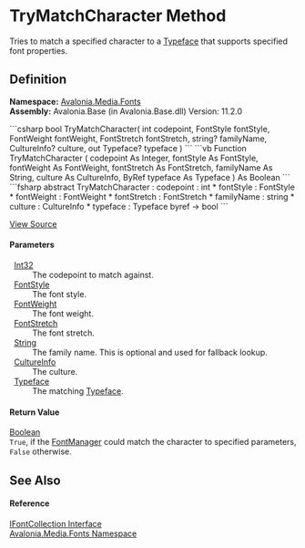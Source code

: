 # TryMatchCharacter Method


Tries to match a specified character to a <a href="T_Avalonia_Media_Typeface">Typeface</a> that supports specified font properties.



## Definition
**Namespace:** <a href="N_Avalonia_Media_Fonts">Avalonia.Media.Fonts</a>  
**Assembly:** Avalonia.Base (in Avalonia.Base.dll) Version: 11.2.0

<Tabs groupId="api-code-preview">
<TabItem value="csharp" label="C#">
```csharp
bool TryMatchCharacter(
	int codepoint,
	FontStyle fontStyle,
	FontWeight fontWeight,
	FontStretch fontStretch,
	string? familyName,
	CultureInfo? culture,
	out Typeface? typeface
)
```
</TabItem>
<TabItem value="vb" label="VB">
```vb
Function TryMatchCharacter ( 
	codepoint As Integer,
	fontStyle As FontStyle,
	fontWeight As FontWeight,
	fontStretch As FontStretch,
	familyName As String,
	culture As CultureInfo,
	<OutAttribute> ByRef typeface As Typeface
) As Boolean
```
</TabItem>
<TabItem value="fsharp" label="F#">
```fsharp
abstract TryMatchCharacter : 
        codepoint : int * 
        fontStyle : FontStyle * 
        fontWeight : FontWeight * 
        fontStretch : FontStretch * 
        familyName : string * 
        culture : CultureInfo * 
        typeface : Typeface byref -> bool 
```
</TabItem>
</Tabs>



<a href="https://github.com/AvaloniaUI/Avalonia/tree/master/src/Avalonia.Base/Media/Fonts/IFontCollection.cs" title="View the source code">View Source</a>



#### Parameters
<dl><dt>  <a href="https://learn.microsoft.com/dotnet/api/system.int32" target="_blank" rel="noopener noreferrer">Int32</a></dt><dd>The codepoint to match against.</dd><dt>  <a href="T_Avalonia_Media_FontStyle">FontStyle</a></dt><dd>The font style.</dd><dt>  <a href="T_Avalonia_Media_FontWeight">FontWeight</a></dt><dd>The font weight.</dd><dt>  <a href="T_Avalonia_Media_FontStretch">FontStretch</a></dt><dd>The font stretch.</dd><dt>  <a href="https://learn.microsoft.com/dotnet/api/system.string" target="_blank" rel="noopener noreferrer">String</a></dt><dd>The family name. This is optional and used for fallback lookup.</dd><dt>  <a href="https://learn.microsoft.com/dotnet/api/system.globalization.cultureinfo" target="_blank" rel="noopener noreferrer">CultureInfo</a></dt><dd>The culture.</dd><dt>  <a href="T_Avalonia_Media_Typeface">Typeface</a></dt><dd>The matching <a href="T_Avalonia_Media_Typeface">Typeface</a>.</dd></dl>

#### Return Value
<a href="https://learn.microsoft.com/dotnet/api/system.boolean" target="_blank" rel="noopener noreferrer">Boolean</a>  
`True`, if the <a href="T_Avalonia_Media_FontManager">FontManager</a> could match the character to specified parameters, `False` otherwise.

## See Also


#### Reference
<a href="T_Avalonia_Media_Fonts_IFontCollection">IFontCollection Interface</a>  
<a href="N_Avalonia_Media_Fonts">Avalonia.Media.Fonts Namespace</a>  
